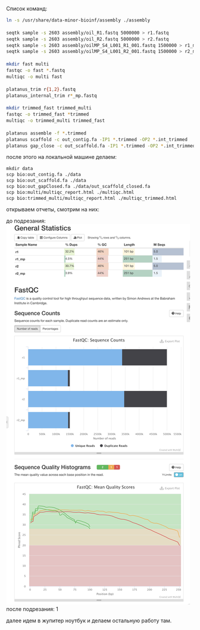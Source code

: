 Список команд:

```bash
ln -s /usr/share/data-minor-bioinf/assembly ./assembly

seqtk sample -s 2603 assembly/oil_R1.fastq 5000000 > r1.fastq
seqtk sample -s 2603 assembly/oil_R2.fastq 5000000 > r2.fastq
seqtk sample -s 2603 assembly/oilMP_S4_L001_R1_001.fastq 1500000 > r1_mp.fastq
seqtk sample -s 2603 assembly/oilMP_S4_L001_R2_001.fastq 1500000 > r2_mp.fastq

mkdir fast multi
fastqc -o fast *.fastq
multiqc -o multi fast

platanus_trim r{1,2}.fastq
platanus_internal_trim r*_mp.fastq

mkdir trimmed_fast trimmed_multi
fastqc -o trimmed_fast *trimmed
multiqc -o trimmed_multi trimmed_fast

platanus assemble -f *.trimmed
platanus scaffold -c out_contig.fa -IP1 *.trimmed -OP2 *.int_trimmed
platanus gap_close -c out_scaffold.fa -IP1 *.trimmed -OP2 *.int_trimmed
```

после этого на локальной машине делаем:
```
mkdir data
scp bio:out_contig.fa ./data
scp bio:out_scaffold.fa ./data
scp bio:out_gapClosed.fa ./data/out_scaffold_closed.fa
scp bio:multi/multiqc_report.html ./multiqc.html
scp bio:trimmed_multi/multiqc_report.html ./multiqc_trimmed.html
```

открываем отчеты, смотрим на них:

до подрезания:
![](./img/1.png)
после подрезания:
1[](./img/2.png)

далее идем в жупитер ноутбук и делаем остальную работу там.

